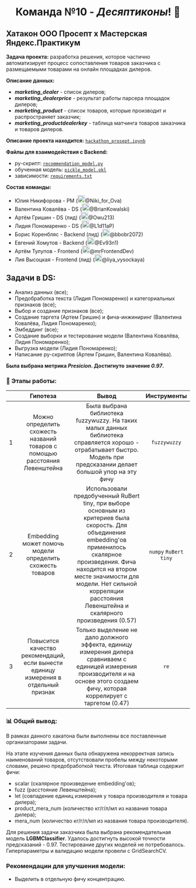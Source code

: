 # <div align='center'>Команда №10 - *Десяптиконы*! :robot:</div>

## Хатакон ООО Просепт х Мастерская Яндекс.Практикум

**Задача проекта:** разработка решения, которое частично автоматизирует процесс сопоставления товаров заказчика с размещаемыми товарами на онлайн площадках дилеров.

**Описание данных:**
- ***marketing_dealer*** - список дилеров;
- ***marketing_dealerprice*** - результат работы парсера площадок дилеров;
- ***marketing_product*** - список товаров, которые производит и распространяет
заказчик;
- ***marketing_productdealerkey*** - таблица матчинга товаров заказчика и товаров
дилеров.

**Описание проекта находится:** [`hackathon_prosept.ipynb`](https://github.com/Decepticons-Hackathon/data-science/blob/main/project_description/hackathon_prosept.ipynb)

**Файлы для взаимодействия с Backend:**
- py-скрипт: [`recommendation_model.py`](https://github.com/Decepticons-Hackathon/data-science/blob/main/recommendation_model.py)
- обученная модель: [`pickle_model.pkl`](https://github.com/Decepticons-Hackathon/data-science/blob/main/pickle_model.pkl)
- зависимости: [`requirements.txt`](https://github.com/Decepticons-Hackathon/data-science/blob/main/requirements.txt)
  
**Состав команды:**
- Юлия Никифорова - PM (<img src="https://github.com/mike2023-ml/Portfolio/assets/116313032/d3f08c03-7dec-490e-ad39-75152295c4d5" title="Telegram" alt="Telegram" width="20" height="20"/>@Niki_for_Ova)
- Валентина Ковалëва - DS (<img src="https://github.com/mike2023-ml/Portfolio/assets/116313032/d3f08c03-7dec-490e-ad39-75152295c4d5" title="Telegram" alt="Telegram" width="20" height="20"/>@BrianKowalski)
- Артём Гришин - DS (лид) (<img src="https://github.com/mike2023-ml/Portfolio/assets/116313032/d3f08c03-7dec-490e-ad39-75152295c4d5" title="Telegram" alt="Telegram" width="20" height="20"/>@Owu213)
- Лидия Пономаренко - DS (<img src="https://github.com/mike2023-ml/Portfolio/assets/116313032/d3f08c03-7dec-490e-ad39-75152295c4d5" title="Telegram" alt="Telegram" width="20" height="20"/>@L1d11aP)
- Борис Коренбляс - Backend (лид) (<img src="https://github.com/mike2023-ml/Portfolio/assets/116313032/d3f08c03-7dec-490e-ad39-75152295c4d5" title="Telegram" alt="Telegram" width="20" height="20"/>@bbobr2072)
- Евгений Хомутов - Backend (<img src="https://github.com/mike2023-ml/Portfolio/assets/116313032/d3f08c03-7dec-490e-ad39-75152295c4d5" title="Telegram" alt="Telegram" width="20" height="20"/>@Ev93n1)
- Артём Тулупов - Frontend (<img src="https://github.com/mike2023-ml/Portfolio/assets/116313032/d3f08c03-7dec-490e-ad39-75152295c4d5" title="Telegram" alt="Telegram" width="20" height="20"/>@mrFrontendDev)
- Лия Высоцкая - Frontend (лид) (<img src="https://github.com/mike2023-ml/Portfolio/assets/116313032/d3f08c03-7dec-490e-ad39-75152295c4d5" title="Telegram" alt="Telegram" width="20" height="20"/>@liya_vysockaya)
  
## Задачи в DS:
- Анализ данных (все);
- Предобработка текста (Лидия Пономаренко) и категориальных признаков (все);
- Выбор и создание признаков (все);
- Создание таргета (Артем Гришин) и фича-инжиниринг (Валентина Ковалёва, Лидия Пономаренко);
- Эмбеддинг (все);
- Создание выборки и тестирование модели (Валентина Ковалёва, Лидия Пономаренко);
- Выгрузка модели (Лидия Пономаренко);
- Написание py-скриптов (Артем Гришин, Валентина Ковалёва).

**Была выбрана метрика *Presicion*. Достигнуто значение *0.97*.**

### 🧩 Этапы работы:

|    | Гипотеза | Вывод | Инструменты |
|:--:|:--------------:|:---------:|:-----:|
|1| Можно определить схожесть названий товаров с помощью расстояния Левенштейна | Была выбрана библиотека fuzzywuzzy. На таких малых данных библиотека справляется хорошо - отрабатывает быстро. Модель при предсказании делает большой упор на эту фичу| `fuzzywuzzy` |
|2| Embedding может помочь модели определить схожесть товаров | Использовали предобученный RuBert tiny, при выборе основным из критериев была скорость. Для объединения embedding'ов применилось скалярное произведения. Фича находится на втором месте значимости для модели. Нет сильной корреляции расстояния Левенштейна и скалярного произведения (0.57) | `numpy` `RuBert tiny` |
|3| Повысится качество рекомендаций, если вынести единицу измерения в отдельный признак | Только выделение не дало должного эффекта, единицу измерения дилера сравниваем с единицей измерения производителя и на основе этого создаем фичу, которая коррелирует с таргетом (0.47) | `re` |

### 📊 Общий вывод:
В рамках данного хакатона были выполнены все поставленные организаторами задачи.

На этапе изучения данных была обнаружена некорректная запись наименований товаров, отсутствовали пробелы между некоторыми словами, решено предобработкой текста. Итоговая таблица содержит фичи: 
- scalar (скалярное произведение embedding'ов);
- fuzz (расстояние Левенштейна);
- let (совпадение единиц измерения у товара производителя и товара дилера);
- product_mera_num (количество кг/г/л/мл из названия товара дилера);
- mera_num (количество кг/г/л/мл из названия товара производителя). 

Для решения задачи заказчика была выбрана рекомендательная модель **LGBMClassifier**. Удалось достигнуть высокой точности предсказаний - 0.97. Тестирование других моделей не потребовалось. Гиперпараметры и валидацию модели провели с GridSearchCV.

### Рекомендации для улучшения модели:
- Выделить в отдельную фичу концентрацию.
